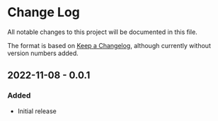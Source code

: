 # Change Log
All notable changes to this project will be documented in this file.

The format is based on [Keep a Changelog](https://keepachangelog.com/en/1.0.0/), although currently without version numbers added.

## 2022-11-08 - 0.0.1
### Added
- Initial release
